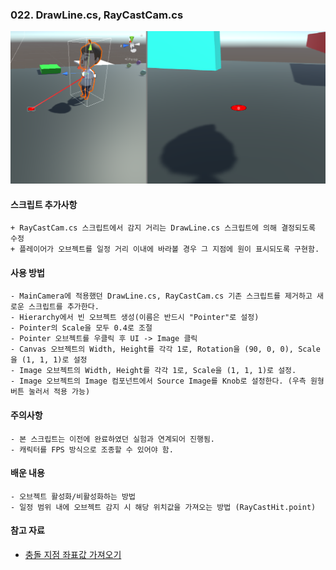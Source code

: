 ### 022. DrawLine.cs, RayCastCam.cs

 ![floor_point](./floorPoint.PNG)


#### 스크립트 추가사항
	+ RayCastCam.cs 스크립트에서 감지 거리는 DrawLine.cs 스크립트에 의해 결정되도록 수정
	+ 플레이어가 오브젝트를 일정 거리 이내에 바라볼 경우 그 지점에 원이 표시되도록 구현함.


#### 사용 방법
	- MainCamera에 적용했던 DrawLine.cs, RayCastCam.cs 기존 스크립트를 제거하고 새로운 스크립트를 추가한다.
	- Hierarchy에서 빈 오브젝트 생성(이름은 반드시 "Pointer"로 설정)
	- Pointer의 Scale을 모두 0.4로 조절
	- Pointer 오브젝트를 우클릭 후 UI -> Image 클릭
	- Canvas 오브젝트의 Width, Height를 각각 1로, Rotation을 (90, 0, 0), Scale을 (1, 1, 1)로 설정
	- Image 오브젝트의 Width, Height를 각각 1로, Scale을 (1, 1, 1)로 설정.
	- Image 오브젝트의 Image 컴포넌트에서 Source Image를 Knob로 설정한다. (우측 원형 버튼 눌러서 적용 가능)


#### 주의사항
	- 본 스크립트는 이전에 완료하였던 실험과 연계되어 진행됨.
	- 캐릭터를 FPS 방식으로 조종할 수 있어야 함. 


#### 배운 내용
	- 오브젝트 활성화/비활성화하는 방법
	- 일정 범위 내에 오브젝트 감지 시 해당 위치값을 가져오는 방법 (RayCastHit.point)


#### 참고 자료
 - [충돌 지점 좌표값 가져오기](http://devkorea.co.kr/bbs/board.php?bo_table=m03_qna&wr_id=20870)

